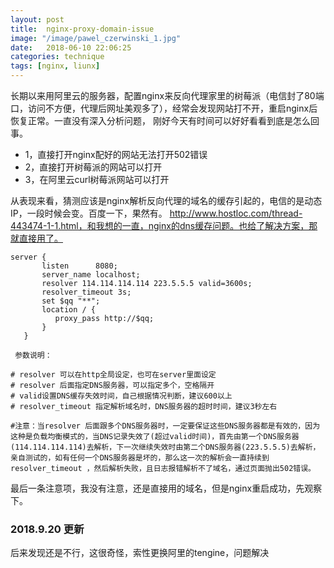 ```yaml
---
layout: post
title:  nginx-proxy-domain-issue
image: "/image/pawel_czerwinski_1.jpg"
date:   2018-06-10 22:06:25
categories: technique
tags: [nginx, liunx]
---
```


长期以来用阿里云的服务器，配置nginx来反向代理家里的树莓派（电信封了80端口，访问不方便，代理后网址美观多了），经常会发现网站打不开，重启nginx后恢复正常。一直没有深入分析问题，
刚好今天有时间可以好好看看到底是怎么回事。

- 1，直接打开nginx配好的网站无法打开502错误
- 2，直接打开树莓派的网站可以打开
- 3，在阿里云curl树莓派网站可以打开

从表现来看，猜测应该是nginx解析反向代理的域名的缓存引起的，电信的是动态IP，一段时候会变。百度一下，果然有。
http://www.hostloc.com/thread-443474-1-1.html，和我想的一直，nginx的dns缓存问题。也给了解决方案，那就直接用了。

```
server {
       listen      8080;
       server_name localhost;
       resolver 114.114.114.114 223.5.5.5 valid=3600s;
       resolver_timeout 3s;
       set $qq "**";
       location / {
          proxy_pass http://$qq;
       }
   }
 
 参数说明：

# resolver 可以在http全局设定，也可在server里面设定
# resolver 后面指定DNS服务器，可以指定多个，空格隔开
# valid设置DNS缓存失效时间，自己根据情况判断，建议600以上
# resolver_timeout 指定解析域名时，DNS服务器的超时时间，建议3秒左右

#注意：当resolver 后面跟多个DNS服务器时，一定要保证这些DNS服务器都是有效的，因为这种是负载均衡模式的，当DNS记录失效了(超过valid时间)，首先由第一个DNS服务器(114.114.114.114)去解析，下一次继续失效时由第二个DNS服务器(223.5.5.5)去解析，亲自测试的，如有任何一个DNS服务器是坏的，那么这一次的解析会一直持续到resolver_timeout ，然后解析失败，且日志报错解析不了域名，通过页面抛出502错误。
```

最后一条注意项，我没有注意，还是直接用的域名，但是nginx重启成功，先观察下。

### 2018.9.20 更新
后来发现还是不行，这很奇怪，索性更换阿里的tengine，问题解决
